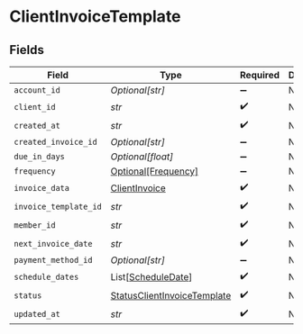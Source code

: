 # ClientInvoiceTemplate


## Fields

| Field                                                                             | Type                                                                              | Required                                                                          | Description                                                                       |
| --------------------------------------------------------------------------------- | --------------------------------------------------------------------------------- | --------------------------------------------------------------------------------- | --------------------------------------------------------------------------------- |
| `account_id`                                                                      | *Optional[str]*                                                                   | :heavy_minus_sign:                                                                | N/A                                                                               |
| `client_id`                                                                       | *str*                                                                             | :heavy_check_mark:                                                                | N/A                                                                               |
| `created_at`                                                                      | *str*                                                                             | :heavy_check_mark:                                                                | N/A                                                                               |
| `created_invoice_id`                                                              | *Optional[str]*                                                                   | :heavy_minus_sign:                                                                | N/A                                                                               |
| `due_in_days`                                                                     | *Optional[float]*                                                                 | :heavy_minus_sign:                                                                | N/A                                                                               |
| `frequency`                                                                       | [Optional[Frequency]](../../models/shared/frequency.md)                           | :heavy_minus_sign:                                                                | N/A                                                                               |
| `invoice_data`                                                                    | [ClientInvoice](../../models/shared/clientinvoice.md)                             | :heavy_check_mark:                                                                | N/A                                                                               |
| `invoice_template_id`                                                             | *str*                                                                             | :heavy_check_mark:                                                                | N/A                                                                               |
| `member_id`                                                                       | *str*                                                                             | :heavy_check_mark:                                                                | N/A                                                                               |
| `next_invoice_date`                                                               | *str*                                                                             | :heavy_check_mark:                                                                | N/A                                                                               |
| `payment_method_id`                                                               | *Optional[str]*                                                                   | :heavy_minus_sign:                                                                | N/A                                                                               |
| `schedule_dates`                                                                  | List[[ScheduleDate](../../models/shared/scheduledate.md)]                         | :heavy_check_mark:                                                                | N/A                                                                               |
| `status`                                                                          | [StatusClientInvoiceTemplate](../../models/shared/statusclientinvoicetemplate.md) | :heavy_check_mark:                                                                | N/A                                                                               |
| `updated_at`                                                                      | *str*                                                                             | :heavy_check_mark:                                                                | N/A                                                                               |